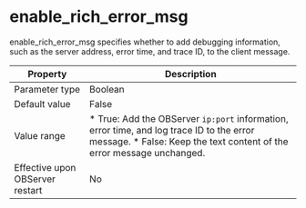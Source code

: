 enable_rich_error_msg 
==========================================

enable_rich_error_msg specifies whether to add debugging information, such as the server address, error time, and trace ID, to the client message. 


|          **Property**           |                                                                                                                      **Description**                                                                                                                      |
|---------------------------------|-----------------------------------------------------------------------------------------------------------------------------------------------------------------------------------------------------------------------------------------------------------|
| Parameter type                  | Boolean                                                                                                                                                                                                                                                   |
| Default value                   | False                                                                                                                                                                                                                                                     |
| Value range                     | * True: Add the OBServer `ip:port` information, error time, and log trace ID to the error message.   * False: Keep the text content of the error message unchanged.    |
| Effective upon OBServer restart | No                                                                                                                                                                                                                                                        |


